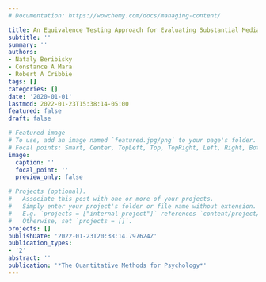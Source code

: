 ```yaml
---
# Documentation: https://wowchemy.com/docs/managing-content/

title: An Equivalence Testing Approach for Evaluating Substantial Mediation
subtitle: ''
summary: ''
authors:
- Nataly Beribisky
- Constance A Mara
- Robert A Cribbie
tags: []
categories: []
date: '2020-01-01'
lastmod: 2022-01-23T15:38:14-05:00
featured: false
draft: false

# Featured image
# To use, add an image named `featured.jpg/png` to your page's folder.
# Focal points: Smart, Center, TopLeft, Top, TopRight, Left, Right, BottomLeft, Bottom, BottomRight.
image:
  caption: ''
  focal_point: ''
  preview_only: false

# Projects (optional).
#   Associate this post with one or more of your projects.
#   Simply enter your project's folder or file name without extension.
#   E.g. `projects = ["internal-project"]` references `content/project/deep-learning/index.md`.
#   Otherwise, set `projects = []`.
projects: []
publishDate: '2022-01-23T20:38:14.797624Z'
publication_types:
- '2'
abstract: ''
publication: '*The Quantitative Methods for Psychology*'
---
```

